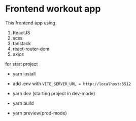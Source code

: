 # Frontend workout app 

This frontend app using 

1) ReactJS
2) scss
3) tanstack
4) react-router-dom
5) axios

for start project

- yarn install

- add .env with ```VITE_SERVER_URL = http://localhost:5512```

- yarn dev (starting project in dev-mode)

- yarn build 
- yarn preview(prod-mode)